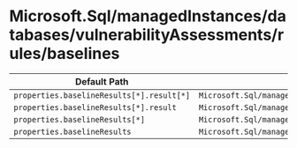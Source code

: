 # Microsoft.Sql/managedInstances/databases/vulnerabilityAssessments/rules/baselines

| Default Path | Alias |
|---|---|
| `properties.baselineResults[*].result[*]` | `Microsoft.Sql/managedInstances/databases/vulnerabilityAssessments/rules/baselines/master.baselineResults[*].result[*]` |
| `properties.baselineResults[*].result` | `Microsoft.Sql/managedInstances/databases/vulnerabilityAssessments/rules/baselines/master.baselineResults[*].result` |
| `properties.baselineResults[*]` | `Microsoft.Sql/managedInstances/databases/vulnerabilityAssessments/rules/baselines/master.baselineResults[*]` |
| `properties.baselineResults` | `Microsoft.Sql/managedInstances/databases/vulnerabilityAssessments/rules/baselines/master.baselineResults` |

